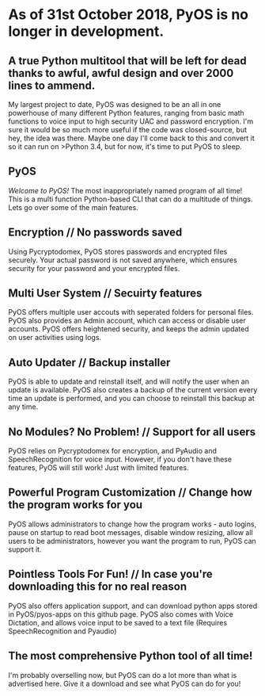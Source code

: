 # As of 31st October 2018, PyOS is no longer in development.
## A true Python multitool that will be left for dead thanks to awful, awful design and over 2000 lines to ammend.

My largest project to date, PyOS was designed to be an all in one powerhouse of many different Python features, ranging from basic math functions to voice input to high security UAC and password encryption. I'm sure it would be so much more useful if the code was closed-source, but hey, the idea was there. Maybe one day I'll come back to this and convert it so it can run on >Python 3.4, but for now, it's time to put PyOS to sleep. 

## PyOS
*Welcome to PyOS!*
The most inappropriately named program of all time! 
This is a multi function Python-based CLI that can do a multitude of things. Lets go over some of the main features.
## Encryption // No passwords saved
Using Pycryptodomex, PyOS stores passwords and encrypted files securely. Your actual password is not saved anywhere, which ensures security for your password and your encrypted files.
## Multi User System // Secuirty features
PyOS offers multiple user accouts with seperated folders for personal files. PyOS also provides an Admin account, which can access or disable user accounts. PyOS offers heightened security, and keeps the admin updated on user activities using logs.
## Auto Updater // Backup installer
PyOS is able to update and reinstall itself, and will notify the user when an update is available. PyOS also creates a backup of the current version every time an update is performed, and you can choose to reinstall this backup at any time.
## No Modules? No Problem! // Support for all users
PyOS relies on Pycryptodomex for encryption, and PyAudio and SpeechRecognition for voice input. However, if you don't have these features, PyOS will still work! Just with limited features.
## Powerful Program Customization // Change how the program works for you
PyOS allows administrators to change how the program works - auto logins, pause on startup to read boot messages, disable window resizing, allow all users to be administrators, however you want the program to run, PyOS can support it. 
## Pointless Tools For Fun! // In case you're downloading this for no real reason
PyOS also offers application support, and can download python apps stored in PyOS/pyos-apps on this github page. PyOS also comes with Voice Dictation, and allows voice input to be saved to a text file (Requires SpeechRecognition and Pyaudio)
## The most comprehensive Python tool of all time!
I'm probably overselling now, but PyOS can do a lot more than what is advertised here. Give it a download and see what PyOS can do for you!

